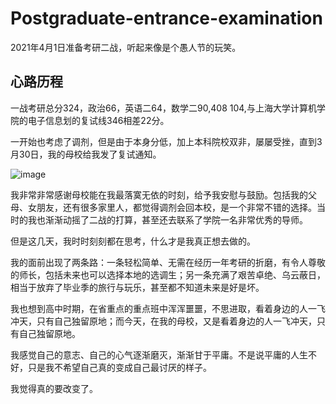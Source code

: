 # Postgraduate-entrance-examination

2021年4月1日准备考研二战，听起来像是个愚人节的玩笑。

## 心路历程

一战考研总分324，政治66，英语二64，数学二90,408 104,与上海大学计算机学院的电子信息划的复试线346相差22分。

一开始也考虑了调剂，但是由于本身分低，加上本科院校双非，屡屡受挫，直到3月30日，我的母校给我发了复试通知。

![image](https://user-images.githubusercontent.com/43851022/113370570-c9813e00-9396-11eb-9e0d-d9dc99698032.png)

我非常非常感谢母校能在我最落寞无依的时刻，给予我安慰与鼓励。包括我的父母、女朋友，还有很多家里人，都觉得调剂会回本校，是一个非常不错的选择。当时的我也渐渐动摇了二战的打算，甚至还去联系了学院一名非常优秀的导师。

但是这几天，我时时刻刻都在思考，什么才是我真正想去做的。

我的面前出现了两条路：一条轻松简单、无需在经历一年考研的折磨，有令人尊敬的师长，包括未来也可以选择本地的选调生；另一条充满了艰苦卓绝、乌云蔽日，相当于放弃了毕业季的旅行与玩乐，甚至都不知道未来是好是坏。

我也想到高中时期，在省重点的重点班中浑浑噩噩，不思进取，看着身边的人一飞冲天，只有自己独留原地；而今天，在我的母校，又是看着身边的人一飞冲天，只有自己独留原地。

我感觉自己的意志、自己的心气逐渐磨灭，渐渐甘于平庸。不是说平庸的人生不好，只是我不希望自己真的变成自己最讨厌的样子。

我觉得真的要改变了。
